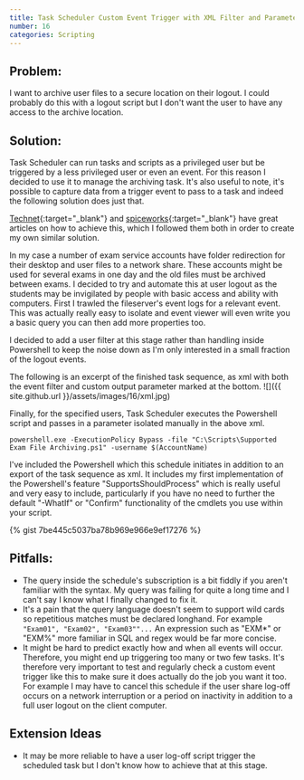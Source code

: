 ```yaml
---
title: Task Scheduler Custom Event Trigger with XML Filter and Parameter Output
number: 16
categories: Scripting
---
```


## Problem:
I want to archive user files to a secure location on their logout.  I could probably do this with a logout script but I don't want the user to have any access to the archive location.  

## Solution:
Task Scheduler can run tasks and scripts as a privileged user but be triggered by a less privileged user or even an event.  For this reason I decided to use it to manage the archiving task.  It's also useful to note, it's possible to capture data from a trigger event to pass to a task and indeed the following solution does just that.

[Technet](https://blogs.technet.microsoft.com/wincat/2011/08/25/trigger-a-powershell-script-from-a-windows-event/){:target="_blank"} and [spiceworks](https://community.spiceworks.com/how_to/123434-run-powershell-script-on-windows-event){:target="_blank"} have great articles on how to achieve this, which I followed them both in order to create my own similar solution.

In my case a number of exam service accounts have folder redirection for their desktop and user files to a network share.  These accounts might be used for several exams in one day and the old files must be archived between exams.  I decided to try and automate this at user logout as the students may be invigilated by people with basic access and ability with computers.  First I trawled the fileserver's event logs for a relevant event.  This was actually really easy to isolate and event viewer will even write you a basic query you can then add more properties too.

I decided to add a user filter at this stage rather than handling inside Powershell to keep the noise down as I'm only interested in a small fraction of the logout events.

The following is an excerpt of the finished task sequence, as xml with both the event filter and custom output parameter marked at the bottom.
![]({{ site.github.url }}/assets/images/16/xml.jpg)

Finally, for the specified users, Task Scheduler executes the Powershell script and passes in a parameter isolated manually in the above xml.  

    powershell.exe -ExecutionPolicy Bypass -file "C:\Scripts\Supported Exam File Archiving.ps1" -username $(AccountName)  

I've included the Powershell which this schedule initiates in addition to an export of the task sequence as xml.  It includes my first implementation of the Powershell's feature "SupportsShouldProcess" which is really useful and very easy to include, particularly if you have no need to further the default "-WhatIf" or "Confirm" functionality of the cmdlets you use within your script.

{% gist 7be445c5037ba78b969e966e9ef17276 %}

## Pitfalls:
-  The query inside the schedule's subscription is a bit fiddly if you aren't familiar with the syntax.  My query was failing for quite a long time and I can't say I know what I finally changed to fix it.
- It's a pain that the query language doesn't seem to support wild cards so repetitious matches must be declared longhand.  For example ` "Exam01", "Exam02", "Exam03""...` An expression such as "EXM*" or "EXM%" more familiar in SQL and regex would be far more concise.
- It might be hard to predict exactly how and when all events will occur.  Therefore, you might end up triggering too many or two few tasks.  It's therefore very important to test and regularly check a custom event trigger like this to make sure it does actually do the job you want it too.  For example I may have to cancel this schedule if the user share log-off occurs on a network interruption or a period on inactivity in addition to a full user logout on the client computer.

## Extension Ideas
- It may be more reliable to have a user log-off script trigger the scheduled task but I don't know how to achieve that at this stage.
